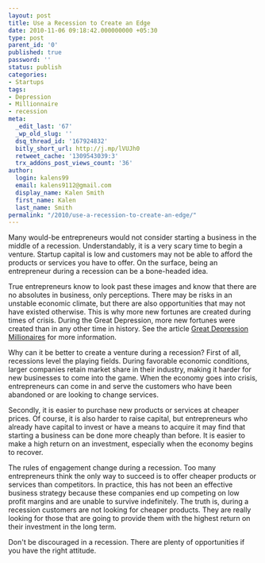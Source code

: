 ```yaml
---
layout: post
title: Use a Recession to Create an Edge
date: 2010-11-06 09:18:42.000000000 +05:30
type: post
parent_id: '0'
published: true
password: ''
status: publish
categories:
- Startups
tags:
- Depression
- Millionnaire
- recession
meta:
  _edit_last: '67'
  _wp_old_slug: ''
  dsq_thread_id: '167924832'
  bitly_short_url: http://j.mp/lVUJh0
  retweet_cache: '1309543039:3'
  trx_addons_post_views_count: '36'
author:
  login: kalens99
  email: kalens9112@gmail.com
  display_name: Kalen Smith
  first_name: Kalen
  last_name: Smith
permalink: "/2010/use-a-recession-to-create-an-edge/"
---
```

<p>Many would-be entrepreneurs would not consider starting a business in the middle of a recession. Understandably, it is a very scary time to begin a venture. Startup capital is low and customers may not be able to afford the products or services you have to offer. On the surface, being an entrepreneur during a recession can be a bone-headed idea.</p>
<p>True entrepreneurs know to look past these images and know that there are no absolutes in business, only perceptions. There may be risks in an unstable economic climate, but there are also opportunities that may not have existed otherwise.  This is why more new fortunes are created during times of crisis. During the Great Depression, more new fortunes were created than in any other time in history. See the article <a href="http://hubpages.com/hub/Great-Depression-Millionaires">Great Depression Millionaires</a> for more information.</p>
<p><!--more--></p>
<p>Why can it be better to create a venture during a recession? First of all, recessions level the playing fields. During favorable economic conditions, larger companies retain market share in their industry, making it harder for new businesses to come into the game. When the economy goes into crisis, entrepreneurs can come in and serve the customers who have been abandoned or are looking to change services.</p>
<p>Secondly, it is easier to purchase new products or services at cheaper prices. Of course, it is also harder to raise capital, but entrepreneurs who already have capital to invest or have a means to acquire it may find that starting a business can be done more cheaply than before. It is easier to make a high return on an investment, especially when the economy begins to recover.</p>
<p>The rules of engagement change during a recession. Too many entrepreneurs think the only way to succeed is to offer cheaper products or services than competitors. In practice, this has not been an effective business strategy because these companies end up competing on low profit margins and are unable to survive indefinitely. The truth is, during a recession customers are not looking for cheaper products. They are really looking for those that are going to provide them with the highest return on their investment in the long term.</p>
<p>Don't be discouraged in a recession. There are plenty of opportunities if you have the right attitude.</p>
